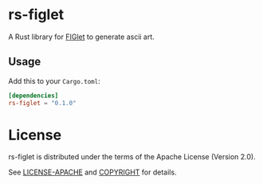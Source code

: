 # rs-figlet

A Rust library for [FIGlet](http://www.figlet.org/) to generate ascii art.

## Usage

Add this to your `Cargo.toml`:

```toml
[dependencies]
rs-figlet = "0.1.0"
```

# License

rs-figlet is distributed under the terms of the Apache License (Version 2.0).

See [LICENSE-APACHE](LICENSE-APACHE) and [COPYRIGHT](COPYRIGHT) for details.
